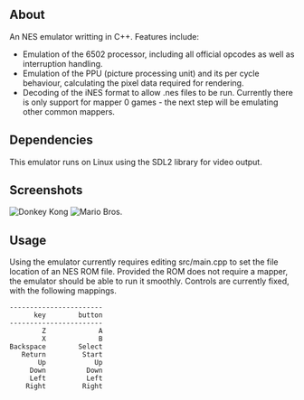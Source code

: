## About
An NES emulator writting in C++. Features include:
- Emulation of the 6502 processor, including all official opcodes as well as interruption handling.
- Emulation of the PPU (picture processing unit) and its per cycle behaviour, calculating the pixel data required for rendering.
- Decoding of the iNES format to allow .nes files to be run.
Currently there is only support for mapper 0 games - the next step will be emulating other common mappers.

## Dependencies
This emulator runs on Linux using the SDL2 library for video output.

## Screenshots
![Donkey Kong](http://i.imgur.com/X4o7BOX.jpg)
![Mario Bros.](https://i.imgur.com/WUUznoJ.jpg)

## Usage
Using the emulator currently requires editing src/main.cpp to set the file location of an NES ROM file.
Provided the ROM does not require a mapper, the emulator should be able to run it smoothly.
Controls are currently fixed, with the following mappings.
```
-----------------------
      key        button
-----------------------
        Z             A
        X             B
Backspace        Select
   Return         Start
       Up            Up
     Down          Down
     Left          Left
    Right         Right
```
